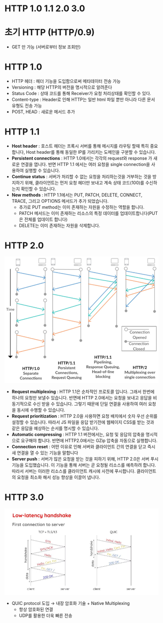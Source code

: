# HTTP 1.0 1.1 2.0 3.0

# 초기 HTTP (HTTP/0.9)

- GET 만 가능 (서버로부터 정보 조회만)

# HTTP 1.0

- HTTP 헤더 : 헤더 기능을 도입함으로써 메타데이터 전송 가능
- Versioning : 해당 HTTP의 버전을 명시적으로 알려준다
- Status Code : 상태 코드를 통해 Receiver가 요청 처리상태를 확인할 수 있다.
- Content-type : Header로 인해 HTTP는 일반 html 파일 뿐만 아니라 다른 문서유형도 전송 가능
- POST, HEAD : 새로운 메서드 추가

# HTTP 1.1

- **Host header** : 호스트 헤더는 프록시 서버를 통해 메시지를 라우팅 할때 특히 중요합니다, Host header를 통해 동일한 IP를 가리키는 도메인을 구분할 수 있습니다.
- **Persistent connections** : HTTP 1.0에서는 각각의 request와 response 가 새로운 연결을 엽니다. 반면 HTTP 1.1 에서는 여러 요청을 single connection을 사용하여 실행할 수 있습니다.
- **Continue status** : 서버가 처리할 수 없는 요청을 처리하는것을 거부하는 것을 방지하기 위해, 클라이언트는 먼저 요청 헤더만 보내고 계속 상태 코드(100)를 수신하는지 확인할 수 있습니다.
- **New methods** : HTTP 1.1에서는 PUT, PATCH, DELETE, CONNECT, TRACE, 그리고 OPTIONS 메서드가 추가 되었습니다.
    - 추가로 PUT method는 이미 존재하는 자원을 수정하는 역할을 합니다.
    - PATCH 메서드는 이미 존재하는 리소스의 특정 데이터를 업데이트합니다(PUT은 전체를 업데이트 합니다)
    - DELETE는 이미 존재하는 자원을 삭제합니다.

# HTTP 2.0

![Untitled](source_seungho/Untitled.png)

- **Request multiplexing** : HTTP 1.1은 순차적인 프로토콜 입니다. 그래서 한번에 하나의 요청만 보낼수 있습니다. 반면에 HTTP 2.0에서는 요청을 보내고 응답을 비동기적으로 수신 받을 수 있습니다. 그렇기 때문에 단일 연결을 사용하여 여러 요청을 동시에 수행할 수 있습니다.
- **Request prioritization** : HTTP 2.0을 사용하면 요청 배치에서 숫자 우선 순위를 설정할 수 있습니다. 따라서 JS 파일을 응답 받기전에 웹페이지 CSS를 받는 것과 같은 응답을 예상하는 순서를 명시할 수 있습니다.
- **Automatic compressing** : HTTP 1.1 버전에서는, 요청 및 응답의 압축을 명시적으로 요구해야 합니다. 반면에 HTTP2.0에서는 GZip 압축을 자동으로 실행합니다.
- **Connection reset** : 어떤 이유로 인해 서버와 클라이언트 간의 연결을 닫고 즉시 새 연결을 열 수 있는 기능을 말합니다
- **Server push** : 서버가 많은 요청을 받는 것을 피하기 위해, HTTP 2.0은 서버 푸시 기능을 도입했습니다. 이 기능을 통해 서버는 곧 요청될 리소스를 예측하려 합니다. 따라서 서버는 이러한 리소스를 클라이언트 캐시에 사전에 푸시합니다. 클라이언트의 요청을 최소화 해서 성능 향상을 이끌어 냅니다.

# HTTP 3.0

![Untitled](source_seungho/Untitled%201.png)

- QUIC protocol 도입 → 내장 암호화 기술 + Native Multiplexing
    - 항상 암호화된 연결
    - UDP를 활용한 더욱 빠른 전송